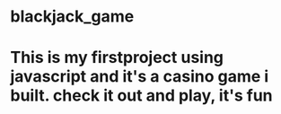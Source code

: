 # blackjack_game
# This is my firstproject using javascript and it's a casino game i built. check it out and play, it's fun
